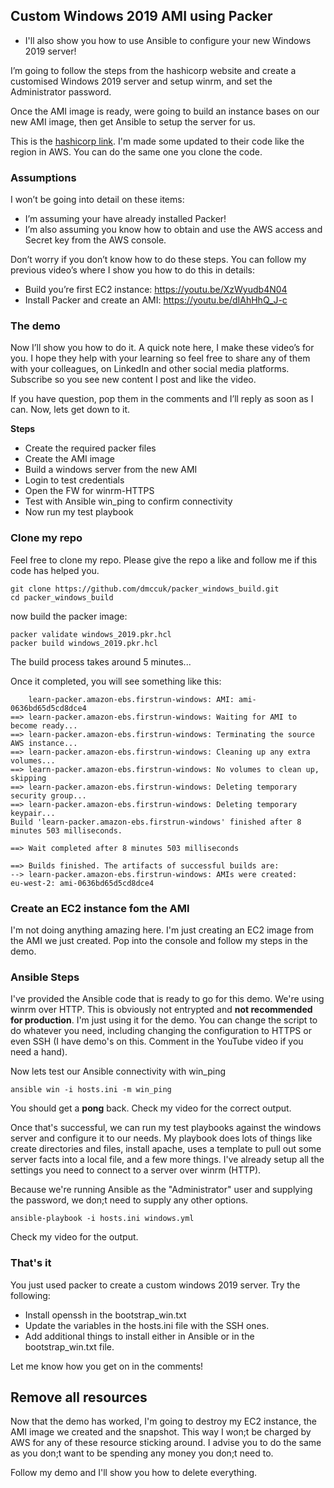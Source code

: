 ## Custom Windows 2019 AMI using Packer

  * I'll also show you how to use Ansible to configure your new Windows 2019 server!
  
I’m going to follow the steps from the hashicorp website and create a customised Windows 2019 server and setup winrm, and set the Administrator password.

Once the AMI image is ready, were going to build an instance bases on our new AMI image, then get Ansible to setup the server for us.

This is the [hashicorp link](https://learn.hashicorp.com/tutorials/packer/aws-windows-image?in=packer/integrations). I'm made some updated to their code like the region in AWS. You can do the same one you clone the code.

### Assumptions
I won’t be going into detail on these items:

  * I’m assuming your have already installed Packer!
  * I’m also assuming you know how to obtain and use the AWS access and Secret key from the AWS console.

Don’t worry if you don’t know how to do these steps. You can follow my previous video’s where I show you how to do this in details:

  * Build you’re first EC2 instance: https://youtu.be/XzWyudb4N04
  * Install Packer and create an AMI: https://youtu.be/dIAhHhQ_J-c


### The demo
Now I’ll show you how to do it. A quick note here, I make these video’s for you. I hope they help with your learning so feel free to share any of them with your colleagues, on LinkedIn and other social media platforms. Subscribe so you see new content I post and like the video.

If you have question, pop them in the comments and I’ll reply as soon as I can. Now, lets get down to it.

**Steps**

  * Create the required packer files
  * Create the AMI image
  * Build a windows server from the new AMI
  * Login to test credentials
  * Open the FW for winrm-HTTPS
  * Test with Ansible win_ping to confirm connectivity
  * Now run my test playbook


### Clone my repo
Feel free to clone my repo. Please give the repo a like and follow me if this code has helped you.

```
git clone https://github.com/dmccuk/packer_windows_build.git
cd packer_windows_build
```

now build the packer image:
```
packer validate windows_2019.pkr.hcl
packer build windows_2019.pkr.hcl
```

The build process takes around 5 minutes...

Once it completed, you will see something like this:

```
    learn-packer.amazon-ebs.firstrun-windows: AMI: ami-0636bd65d5cd8dce4
==> learn-packer.amazon-ebs.firstrun-windows: Waiting for AMI to become ready...
==> learn-packer.amazon-ebs.firstrun-windows: Terminating the source AWS instance...
==> learn-packer.amazon-ebs.firstrun-windows: Cleaning up any extra volumes...
==> learn-packer.amazon-ebs.firstrun-windows: No volumes to clean up, skipping
==> learn-packer.amazon-ebs.firstrun-windows: Deleting temporary security group...
==> learn-packer.amazon-ebs.firstrun-windows: Deleting temporary keypair...
Build 'learn-packer.amazon-ebs.firstrun-windows' finished after 8 minutes 503 milliseconds.

==> Wait completed after 8 minutes 503 milliseconds

==> Builds finished. The artifacts of successful builds are:
--> learn-packer.amazon-ebs.firstrun-windows: AMIs were created:
eu-west-2: ami-0636bd65d5cd8dce4
```

### Create an EC2 instance fom the AMI
I'm not doing anything amazing here. I'm just creating an EC2 image from the AMI we just created. Pop into the console and follow my steps in the demo.


### Ansible Steps
I've provided the Ansible code that is ready to go for this demo. We're using winrm over HTTP. This is obviously not entrypted and **not recommended for production**. I'm just using it for the demo. You can change the script to do whatever you need, including changing the configuration to HTTPS or even SSH (I have demo's on this. Comment in the YouTube video if you need a hand).

Now lets test our Ansible connectivity with win_ping
```
ansible win -i hosts.ini -m win_ping
```
You should get a **pong** back. Check my video for the correct output.

Once that's successful, we can run my test playbooks against the windows server and configure it to our needs. My playbook does lots of things like create directories and files, install apache, uses a template to pull out some server facts into a local file, and a few more things. I've already setup all the settings you need to connect to a server over winrm (HTTP).

Because we're running Ansible as the "Administrator" user and supplying the password, we don;t need to supply any other options.
```
ansible-playbook -i hosts.ini windows.yml
```
Check my video for the output.

### That's it
You just used packer to create a custom windows 2019 server. Try the following:

  * Install openssh in the bootstrap_win.txt
  * Update the variables in the hosts.ini file with the SSH ones.
  * Add additional things to install either in Ansible or in the bootstrap_win.txt file.

Let me know how you get on in the comments!

## Remove all resources
Now that the demo has worked, I'm going to destroy my EC2 instance, the AMI image we created and the snapshot. This way I won;t be charged by AWS for any of these resource sticking around. I advise you to do the same as you don;t want to be spending any money you don;t need to.

Follow my demo and I'll show you how to delete everything.
